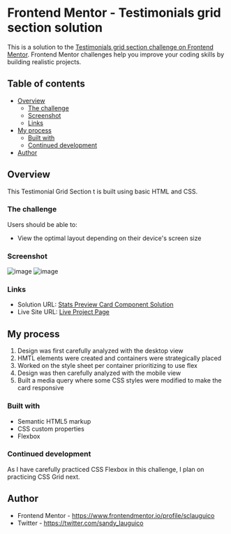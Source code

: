 # Frontend Mentor - Testimonials grid section solution

This is a solution to the [Testimonials grid section challenge on Frontend Mentor](https://www.frontendmentor.io/challenges/testimonials-grid-section-Nnw6J7Un7). Frontend Mentor challenges help you improve your coding skills by building realistic projects. 

## Table of contents

- [Overview](#overview)
  - [The challenge](#the-challenge)
  - [Screenshot](#screenshot)
  - [Links](#links)
- [My process](#my-process)
  - [Built with](#built-with)
  - [Continued development](#continued-development)
- [Author](#author)

## Overview
<p> This Testimonial Grid Section t is built using basic HTML and CSS. </p>

### The challenge

Users should be able to:

- View the optimal layout depending on their device's screen size

### Screenshot
![image](https://user-images.githubusercontent.com/67311751/162610850-efb406da-7f8b-455c-8d84-82d89d7c880d.png)
![image](https://user-images.githubusercontent.com/67311751/162610808-326e72a4-a62d-4911-8ccb-741ac4e533dd.png)

### Links

- Solution URL: [Stats Preview Card Component Solution](https://github.com/sclauguico/stats-preview-card)
- Live Site URL: [Live Project Page](https://sclauguico.github.io/stats-preview-card/)

## My process
1. Design was first carefully analyzed with the desktop view
2. HMTL elements were created and containers were strategically placed
3. Worked on the style sheet per container prioritizing to use flex
4. Design was then carefully analyzed with the mobile view
5. Built a media query where some CSS styles were modified to make the card responsive

### Built with

- Semantic HTML5 markup
- CSS custom properties
- Flexbox


### Continued development
As I have carefully practiced CSS Flexbox in this challenge, I plan on practicing CSS Grid next.

## Author

- Frontend Mentor - https://www.frontendmentor.io/profile/sclauguico
- Twitter - https://twitter.com/sandy_lauguico
